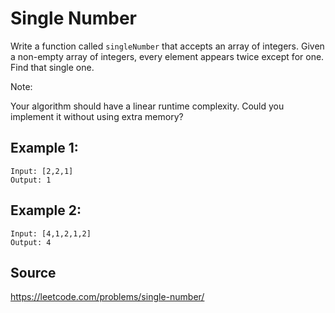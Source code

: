 # Single Number
Write a function called `singleNumber` that accepts an array of integers.
Given a non-empty array of integers, every element appears twice except for
one. Find that single one.

Note:

Your algorithm should have a linear runtime complexity. Could you implement it
without using extra memory?

## Example 1:

```
Input: [2,2,1]
Output: 1
```

## Example 2:

```
Input: [4,1,2,1,2]
Output: 4
```

## Source
<https://leetcode.com/problems/single-number/>
